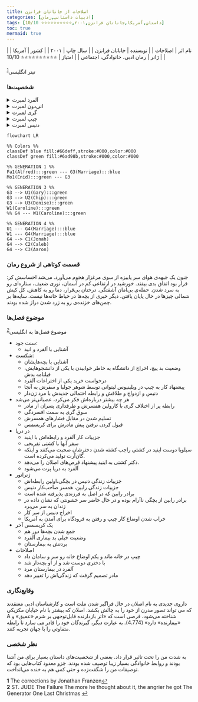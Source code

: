 ```yaml
---
title: اصلاحات از جاناتان فرانزن
categories: [ادبیات داستانی,رمان]
tags: [داستان,آمریکا,جاناتان فرانزن,۲۰۰۱,⭐⭐⭐⭐⭐⭐⭐⭐⭐⭐ 10/10]
toc: true
mermaid: true
---
```


| نام اثر | اصلاحات |
| نویسنده | جاناتان فرانزن |
| سال چاپ | ۲۰۰۱ |
| کشور | آمریکا  |
| ژانر | رمان ادبی، خانوادگی، اجتماعی  |
| امتیاز | ⭐⭐⭐⭐⭐⭐⭐⭐⭐⭐ 10/10  |

تیتر انگلیسی<sup id="a1">[1](#f1)</sup>

### شخصیت‌ها
<details>
  <summary>آلفرد لمبرت</summary>
  پدر خانواده لمبرت، مردی سخت‌گیر و بیمار به پارکینسون
</details>
<details>
  <summary>انی‌دون لمبرت</summary>
  همسر آلفرد، زنی خانه‌دار که با مشکلات و نارضایتی‌های خود دست و پنجه نرم می‌کند
</details>
<details>
  <summary>گری لمبرت</summary>
  پسر بزرگ خانواده، که با مشکلات زناشویی و مالی مواجه است. همسر گری کارولینا نام دارد و آنها سه پسر یوناس، آرون،‌ و کالب دارند
</details>
<details>
  <summary>چیپ لمبرت</summary>
   پسر میانی خانواده، استاد سابق دانشگاه که به دلیل مشکلات مالی و شغلی درگیر بحران‌های شخصی شده است
</details>
<details>
  <summary>دنیس لمبرت</summary>
  دختر کوچک خانواده، که به عنوان سرآشپز در فیلادلفیا کار می‌کند و با هویت جنسی و روابطش دست و پنجه نرم می‌کند
</details>


```mermaid
flowchart LR

%% Colors %%
classDef blue fill:#66deff,stroke:#000,color:#000
classDef green fill:#6ad98b,stroke:#000,color:#000

%% GENERATION 1 %%
Fa1(Alfred):::green --- G3(Marriage):::blue
Mo1(Enid):::green --- G3

%% GENERATION 3 %%
G3 --> U1(Gary):::green
G3 --> U2(Chip):::green
G3 --> U3(Denise):::green
W1(Caroline):::green 
%% G4 --- W1(Caroline):::green

%% GENERATION 4 %%
U1 --- G4(Marriage):::blue
W1 --- G4(Marriage):::blue
G4 --> C1(Jonah)
G4 --> C2(Caleb)
G4 --> C3(Aaron)
```

### قسمت کوتاهی از شروع رمان
جنون یک جبهه‌ی هوای سر پاییزه از سوی مرغزار هجوم می‌آورد. می‌شد احساسش کر: قرار بود اتفاق بدی بیفتد. خورشید در ارتفاعی کم در آسمان، نوری ضعیف، ستاره‌ای رو به سرد شدن. حمله‌ی بی‌امان آشفتگی. درختان بی‌قرار، دما رو به کاهش، کل کیش شمالی چیزها در حال پایان یافتن. دیگر خبری از بچه‌ها در حیاط خانه‌ها نیست. سایه‌ها بر چمن‌های خزنده‌ی رو به زرد شدن دراز شده بودند.

### موضوع فصل‌ها

موضوع فصل‌ها به انگلیسی<sup id="a2">[2](#f2)</sup>

- سنت جود: 
  - آشنایی با آلفرد و انید 
- شکست: 
  - آشنا‌یی با بچه‌هایشان
  - وضعیت بد پیچ، اخراج از دانشگاه به خاطر خوابیدن با یکی از دانشجوهایش، فیلنامه بدش
  - درخواست خرید یکی از اختراعات آلفرد
  - پیشنهاد کار به چیپ در ویلینیوس لیتوانی توسط شوهر جولبا و سفرش به آنجا
  - دنیس و ازدواج و طلاقش و رابطه احتمالی جدیدش با مرد زن‌دار
- هر چه بیشتر درباره‌اش فکر می‌کرد، عصبانی‌تر می‌شد
  - رابطه پر از اختلاف گری با کارولین همسرش و طرفداری پسران از مادر
  - سوق گری به سمت افسردگی
  - تسلیم شدن در مقابل فشار‌های همسرش
  - قبول کردن نرفتن پیش مادرش برای کریسمس
- در دریا
  - جزییات کار آلفرد و رابطه‌اش با اینید
  - سفر آنها با کشتی تفریحی
  - سیلویا دوست اینید در کشتی راجب کشته شدن دخترشان صحبت می‌کنند و اینکه گان‌آرت تولید می‌کرده است.
  - دکتر کشتی به اینید پیشنهاد قرص‌های اصلان را می‌دهد.
  - آلفرد به دریا پرت می‌شود
- ژنراتور
  - جزییات زندگی دنیس در بچگی،‌اولین رابطه‌اش
  - جزییات زندگی رابین، همسر صاحب‌کار دنیس
  - برادر رابین که در اصل به فرزندی پذیرفته شده است
  - برادر رابین از بچگی ناآرام بوده و در حال حاضر سر خشونتی که نشان داده در زندان به سر می‌برد
  - اخراج دنیس از سر کار
  - خراب شدن اوضاع کار چیپ و رفتن به فرودگاه برای آمدن به آمریکا
- یک کریسمس آخر
  - جمع شدن بچه‌ها دور هم
  - وضعیت خیلی بد بیماری آلفرد
  - بردنش به بیمارستان
- اصلاحات
  - چیپ در خانه ماند و یکم اوضاع خانه رو سر و سامان داد
  - با دختری دوست شد و از او بچه‌‌دار شد
  - آلفرد در بیمارستان مرد
  - مادر تصمیم گرفت که زندگی‌اش را تغییر دهد

### وقایع‌نگاری

   داروی جدیدی به نام اصلان در حال فراگیر شدن ملت است و کارشناسان ادبی معتقدند که می تواند تصور مدرن از خود را به چالش بکشد. اصلان که بیشتر با نام خیابان مکزیکی A شناخته می‌شود، قرصی است که «اثر بازدارنده قابل‌توجهی بر شرم «عمیق» و «بیمارنده» دارد» (4.774). به عبارت دیگر، گیرندگان خود را قادر می سازد تا رابطه متفاوتی را با جهان تجربه کنند.

### نظر شخصی
به شدت من را تحت تاثیر قرار داد. بعضی از شخصیت‌های داستان بسیار برای من آشنا بودند و روابط خانوادگی بسیار زیبا توصیف شده بودند. جزو معدود کتاب‌هایی بود که توصیفات من را شگفت‌زده و حتی کمی هم به خنده می‌انداخت.

<b id="f1">1</b> <span class="footnote">The corrections by Jonathan Franzen</span>[↩](#a1)
<br><b id="f2">2</b> <span class="footnote">
ST. JUDE
The Failure
The more he thought about it, the angrier he got
The Generator
One Last Christmas
</span>[↩](#a2)
